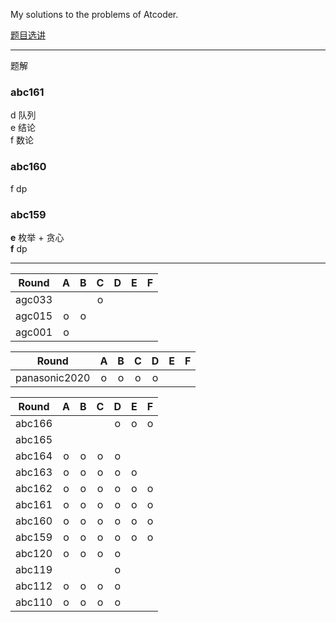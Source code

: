 My solutions to the problems of Atcoder.

[题目选讲]()

---
题解  
### abc161  
d 队列  
e 结论  
f 数论  
### abc160  
f dp  
### abc159 
**e** 枚举 + 贪心  
**f** dp  

---

 Round    | A      | B      | C      | D      | E      | F  
:--------:|:------:|:------:|:------:|:------:|:------:|:------:  
agc033|||o|||
agc015|o|o|||
agc001|o|||||  

 Round        | A      | B      | C      | D      | E      | F
:------------:|:------:|:------:|:------:|:------:|:------:|:------:
panasonic2020|o|o|o|o||

 Round    | A      | B      | C      | D      | E      | F
:--------:|:------:|:------:|:------:|:------:|:------:|:------:
abc166||||o|o|o
abc165||||||
abc164|o|o|o|o||
abc163|o|o|o|o|o|
abc162|o|o|o|o|o|o
abc161|o|o|o|o|o|o
abc160|o|o|o|o|o|o 
abc159|o|o|o|o|o|o
abc120|o|o|o|o||
abc119||||o||
abc112|o|o|o|o||
abc110|o|o|o|o||

